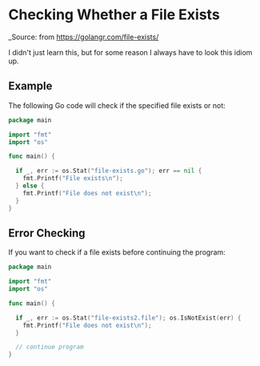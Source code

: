 # Checking Whether a File Exists

_Source: from https://golangr.com/file-exists/

I didn't just learn this, but for some reason I always have to look this idiom up.

## Example

The following Go code will check if the specified file exists or not:

```go
package main

import "fmt"
import "os"

func main() {

  if _, err := os.Stat("file-exists.go"); err == nil {
    fmt.Printf("File exists\n");  
  } else {
    fmt.Printf("File does not exist\n");  
  }
}
```

## Error Checking

If you want to check if a file exists before continuing the program:

```go
package main

import "fmt"
import "os"

func main() {

  if _, err := os.Stat("file-exists2.file"); os.IsNotExist(err) {
    fmt.Printf("File does not exist\n");  
  }

  // continue program
}
```
